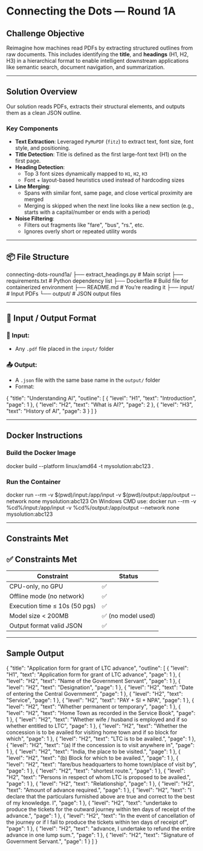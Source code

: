 # Connecting the Dots — Round 1A

## Challenge Objective

Reimagine how machines read PDFs by extracting structured outlines from raw documents. This includes identifying the **title**, and **headings** (H1, H2, H3) in a hierarchical format to enable intelligent downstream applications like semantic search, document navigation, and summarization.

---

## Solution Overview

Our solution reads PDFs, extracts their structural elements, and outputs them as a clean JSON outline.

### Key Components

- **Text Extraction**: Leveraged `PyMuPDF` (`fitz`) to extract text, font size, font style, and positioning.
- **Title Detection**: Title is defined as the first large-font text (H1) on the first page.
- **Heading Detection**:
  - Top 3 font sizes dynamically mapped to `H1`, `H2`, `H3`
  - Font + layout-based heuristics used instead of hardcoding sizes
- **Line Merging**:
  - Spans with similar font, same page, and close vertical proximity are merged
  - Merging is skipped when the next line looks like a new section (e.g., starts with a capital/number or ends with a period)
- **Noise Filtering**:
  - Filters out fragments like "fare", "bus", "rs.", etc.
  - Ignores overly short or repeated utility words

---

## 📦 File Structure

connecting-dots-round1a/
├── extract_headings.py # Main script
├── requirements.txt # Python dependency list
├── Dockerfile # Build file for containerized environment
├── README.md # You’re reading it
├── input/ # Input PDFs
└── output/ # JSON output files

---

## 📁 Input / Output Format

### 🧾 Input:
- Any `.pdf` file placed in the `input/` folder

### 📤 Output:
- A `.json` file with the same base name in the `output/` folder  
- Format:

{
  "title": "Understanding AI",
  "outline": [
    { "level": "H1", "text": "Introduction", "page": 1 },
    { "level": "H2", "text": "What is AI?", "page": 2 },
    { "level": "H3", "text": "History of AI", "page": 3 }
  ]
}

---

## Docker Instructions

### Build the Docker Image

docker build --platform linux/amd64 -t mysolution:abc123 .

### Run the Container

docker run --rm -v $(pwd)/input:/app/input -v $(pwd)/output:/app/output --network none mysolution:abc123
On Windows CMD use:
docker run --rm -v %cd%/input:/app/input -v %cd%/output:/app/output --network none mysolution:abc123

---

## Constraints Met

## ✅ Constraints Met

| Constraint                     | Status   |
|-------------------------------|----------|
| CPU-only, no GPU              | ✅       |
| Offline mode (no network)     | ✅       |
| Execution time ≤ 10s (50 pgs) | ✅       |
| Model size < 200MB            | ✅ (no model used) |
| Output format valid JSON      | ✅       |

---

## Sample Output

{
  "title": "Application form for grant of LTC advance",
  "outline": [
    {
      "level": "H1",
      "text": "Application form for grant of LTC advance",
      "page": 1
    },
    {
      "level": "H2",
      "text": "Name of the Government Servant",
      "page": 1
    },
    {
      "level": "H2",
      "text": "Designation",
      "page": 1
    },
    {
      "level": "H2",
      "text": "Date of entering the Central Government",
      "page": 1
    },
    {
      "level": "H2",
      "text": "Service",
      "page": 1
    },
    {
      "level": "H2",
      "text": "PAY + SI + NPA",
      "page": 1
    },
    {
      "level": "H2",
      "text": "Whether permanent or temporary",
      "page": 1
    },
    {
      "level": "H2",
      "text": "Home Town as recorded in the Service Book",
      "page": 1
    },
    {
      "level": "H2",
      "text": "Whether wife / husband is employed and if so whether entitled to LTC",
      "page": 1
    },
    {
      "level": "H2",
      "text": "Whether the concession is to be availed for visiting home town and if so block for which",
      "page": 1
    },
    {
      "level": "H2",
      "text": "LTC is to be availed.",
      "page": 1
    },
    {
      "level": "H2",
      "text": "(a) If the concession is to visit anywhere in",
      "page": 1
    },
    {
      "level": "H2",
      "text": "India, the place to be visited.",
      "page": 1
    },
    {
      "level": "H2",
      "text": "(b) Block for which to be availed.",
      "page": 1
    },
    {
      "level": "H2",
      "text": "fare/bus headquarters to home town/place of visit by",
      "page": 1
    },
    {
      "level": "H2",
      "text": "shortest route.",
      "page": 1
    },
    {
      "level": "H2",
      "text": "Persons in respect of whom LTC is proposed to be availed.",
      "page": 1
    },
    {
      "level": "H2",
      "text": "Relationship",
      "page": 1
    },
    {
      "level": "H2",
      "text": "Amount of advance required.",
      "page": 1
    },
    {
      "level": "H2",
      "text": "I declare that the particulars furnished above are true and correct to the best of my knowledge.  I",
      "page": 1
    },
    {
      "level": "H2",
      "text": "undertake to produce the tickets for the outward journey within ten days of receipt of the advance.",
      "page": 1
    },
    {
      "level": "H2",
      "text": "In the event of cancellation of the journey or if I fail to produce the tickets within ten days of receipt of",
      "page": 1
    },
    {
      "level": "H2",
      "text": "advance, I undertake to refund the entire advance in one lump sum.",
      "page": 1
    },
    {
      "level": "H2",
      "text": "Signature of Government Servant.",
      "page": 1
    }
  ]
}
